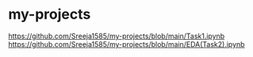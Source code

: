 # my-projects
https://github.com/Sreeja1585/my-projects/blob/main/Task1.ipynb   
https://github.com/Sreeja1585/my-projects/blob/main/EDA(Task2).ipynb

